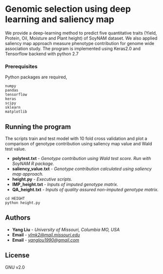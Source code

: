 # Genomic selection using deep learning and saliency map

We provide a deep-learning method to predict five 	quantitative traits (Yield, Protein, Oil, Moisture and Plant height) of SoyNAM dataset.
We also applied saliency map approach measure phenotype contribution for genome wide association study. 
The program is implemented using Keras2.0 and Tensorflow backend with python 2.7

### Prerequisites

Python packages are required,

```
numpy
pandas
tensorflow
keras
scipy
sklearn
matplotlib
```
## Running the program

The scripts train and test model with 10 fold cross validation and plot a comparison of genotype contribution using saliency map value and Wald test value.

* **polytest.txt** - *Genotype contribution using Wald test score. Run with SoyNAM R package.*
* **saliency_value.txt** - *Genotype contribution calculated using saliency map approach.*
* **height.py** - *Executive scripts.*
* **IMP_height.txt** - *Inputs of imputed genotype matrix.*
* **QA_height.txt** - *Inputs of quality assured non-imputed genotype matrix.*

```
cd HEIGHT
python height.py

```

## Authors

* **Yang Liu** - *University of Missouri, Columbia MO, USA*
* **Email** - *ylmk2@mail.missouri.edu* 
* **Email** - *yanglou1990@gmail.com*


## License
GNU v2.0

